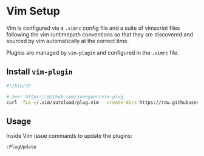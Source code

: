 # Vim Setup

Vim is configured via a `.vimrc` config file and a suite of vimscriot files following the vim runtimepath conventions so that they sre discovered and sourced by vim automatically at the correct time.

Plugins are managed by `vim-plugin` and configured in the `.vimrc` file.

## Install `vim-plugin`

```sh
#!/bin/sh

# See: https://github.com/junegunn/vim-plug
curl -fLo ~/.vim/autoload/plug.vim --create-dirs https://raw.githubusercontent.com/junegunn/vim-plug/master/plug.vim
```

## Usage

Inside Vim issue commands to update the plugins:

```
:PlugUpdate
```
